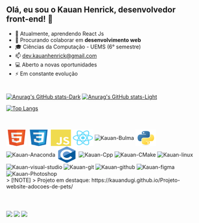 ## Olá, eu sou o Kauan Henrick, desenvolvedor front-end! 👋

- 🌱 Atualmente, aprendendo React Js
- 👯 Procurando colaborar em **desenvolvimento web**
- 🎓 Ciências da Computação - UEMS (6° semestre)
- 📫 dev.kauanhenrick@gmail.com
- 💻 Aberto a novas oportunidades
- ⚡ Em constante evolução


#

[![Anurag's GitHub stats-Dark](https://github-readme-stats.vercel.app/api?username=Kauandugi&show_icons=true&theme=github_dark#gh-dark-mode-only)](https://github.com/anuraghazra/github-readme-stats#gh-dark-mode-only)
[![Anurag's GitHub stats-Light](https://github-readme-stats.vercel.app/api?username=Kauandugi&show_icons=true&theme=default#gh-light-mode-only)](https://github.com/anuraghazra/github-readme-stats#gh-light-mode-only)
    
[![Top Langs](https://github-readme-stats.vercel.app/api/top-langs/?username=Kauandugi&layout=compact&theme=github_dark)](https://github.com/Kauandugi)
<br>

<!--![Snake animation](https://github.com/rafaballerini2/rafaballerini2/blob/output/github-contribution-grid-snake.svg)-->
<br>

<div style="display: inline_block"><br>
  <img align="center" alt="Kauan-HTML" height="45" width="55" src="https://raw.githubusercontent.com/devicons/devicon/master/icons/html5/html5-original.svg">
  <img align="center" alt="Kauan-CSS" height="45" width="55" src="https://raw.githubusercontent.com/devicons/devicon/master/icons/css3/css3-original.svg">
  <img align="center" alt="Kauan-Js" height="45" width="55" src="https://raw.githubusercontent.com/devicons/devicon/master/icons/javascript/javascript-plain.svg">
  <img align="center" alt="Kauan-React" height="45" width="55" src="https://raw.githubusercontent.com/devicons/devicon/master/icons/react/react-original.svg">
  <img align="center" alt="Kauan-Bulma" height="45" width="55" src="https://cdn.jsdelivr.net/gh/devicons/devicon/icons/bulma/bulma-plain.svg">
  <img align="center" alt="Kauan-Python" height="45" width="55" src="https://raw.githubusercontent.com/devicons/devicon/master/icons/python/python-original.svg">
  <img align="center" alt="Kauan-Anaconda" height="45" width="55" src="https://cdn.jsdelivr.net/gh/devicons/devicon/icons/anaconda/anaconda-original.svg">
  <img align="center" alt="Kauan-C" height="45" width="55" src="https://raw.githubusercontent.com/devicons/devicon/master/icons/c/c-original.svg">
  <img align="center" alt="Kauan-Cpp" height="45" width="55" src="https://cdn.jsdelivr.net/gh/devicons/devicon/icons/cplusplus/cplusplus-original.svg">
  <img align="center" alt="Kauan-CMake" height="45" width="55" src="https://cdn.jsdelivr.net/gh/devicons/devicon/icons/cmake/cmake-original.svg">
  <img align="center" alt="Kauan-linux" height="45" width="55" src="https://cdn.jsdelivr.net/gh/devicons/devicon/icons/linux/linux-original.svg">
  <img align="center" alt="Kauan-visual-studio" height="45" width="55" src="https://cdn.jsdelivr.net/gh/devicons/devicon/icons/visualstudio/visualstudio-plain.svg">
  <img align="center" alt="Kauan-git" height="45" width="55" src="https://cdn.jsdelivr.net/gh/devicons/devicon/icons/git/git-original.svg">
  <img align="center" alt="Kauan-github" height="45" width="55" src="https://cdn.jsdelivr.net/gh/devicons/devicon/icons/github/github-original.svg">
  <img align="center" alt="Kauan-figma" height="45" width="55" src="https://cdn.jsdelivr.net/gh/devicons/devicon/icons/figma/figma-original.svg">
  <img align="center" alt="Kauan-Photoshop" height="45" width="55" src="https://cdn.jsdelivr.net/gh/devicons/devicon/icons/photoshop/photoshop-plain.svg">
  
</div>
> [!NOTE]
> Projeto em destaque: https://kauandugi.github.io/Projeto-website-adocoes-de-pets/
  
  #
<br>
 
<div> 
  <a href = "mailto:dev.kauanhenrick@gmail.com" target="_blank"><img src="https://img.shields.io/badge/-Gmail-%23333?style=for-the-badge&logo=gmail&logoColor=white" target="_blank"></a>
  <a href="https://www.linkedin.com/in/kauan-henrick-790639195/" target="_blank"><img src="https://img.shields.io/badge/LinkedIn-0077B5?style=for-the-badge&logo=linkedin&logoColor=white" target="_blank"></a>
  <a href="https://github.com/Kauandugi"><img src="https://img.shields.io/badge/GitHub-100000?style=for-the-badge&logo=github&logoColor=white"></a>
  
</div>
